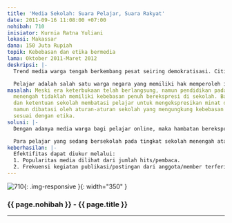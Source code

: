```yaml
---
title: 'Media Sekolah: Suara Pelajar, Suara Rakyat'
date: 2011-09-16 11:08:00 +07:00
nohibah: 710
inisiator: Kurnia Ratna Yuliani
lokasi: Makassar
dana: 150 Juta Rupiah
topik: Kebebasan dan etika bermedia
lama: Oktober 2011-Maret 2012
deskripsi: |-
  Trend media warga tengah berkembang pesat seiring demokratisasi. Citizen Jurnalism lahir dari era keterbukaan berekspresi dan kebebasan memperoleh informasi.

  Pelajar adalah salah satu warga negara yang memiliki hak memperoleh informasi dan berhak pula berekspresi melalui penyebaran informasi. Karena itu keberadaan media warga di sekolah dirasakan penting guna memberi ruang bagi pelajar mengekspresikan aspirasi dan inspirasi yang dimilikinya.
masalah: Meski era keterbukaan telah berlangsung, namun pendidikan pada tingkat sekolah
  menengah tidaklah memiliki kebebasan penuh berekspresi di sekolah. Banyak aturan
  dan ketentuan sekolah membatasi pelajar untuk mengekspresikan minat dan bakatnya
  namun dibatasi oleh aturan-aturan sekolah yang mengungkung kebebasan berekspresi
  sesuai dengan etika.
solusi: |-
  Dengan adanya media warga bagi pelajar online, maka hambatan berekspresi yang selama ini terkungkung dapat diatasi. Media warga bagi pelajar dapat mendorong para pelajar menuliskan ide dan bakat menulisnya tanpa dibatasi aturan yang menghambat keterbukaan informasi dalam mengakses informasi pendidikan dan menyebarluaskannya.

  Para pelajar yang sedang bersekolah pada tingkat sekolah menengah atas di seluruh Makassar maupun diluar Makassar
keberhasilan: |-
  Efektifitas dapat diukur melalui:
  1. Popularitas media dilihat dari jumlah hits/pembaca.
  2. Frekuensi kegiatan publikasi/postingan dari anggota/member terferivikasi.
---
```


![710](/static/img/hibahcmb/710.png){: .img-responsive }{: width="350" }

### {{ page.nohibah }} - {{ page.title }}

---
